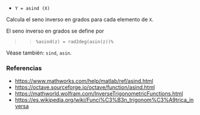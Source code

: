 - `Y = asind (X)`

Calcula el seno inverso en grados para cada elemento de `X`.

El seno inverso en grados se define por

> > `%asind(z) = rad2deg(asin(z))%`

Véase también: `sind`, `asin`.

### Referencias

- https://www.mathworks.com/help/matlab/ref/asind.html
- https://octave.sourceforge.io/octave/function/asind.html
- https://mathworld.wolfram.com/InverseTrigonometricFunctions.html
- https://es.wikipedia.org/wiki/Funci%C3%B3n_trigonom%C3%A9trica_inversa
